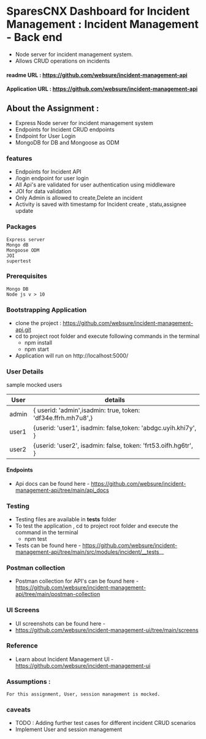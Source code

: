 # SparesCNX Dashboard for Incident Management : Incident Management - Back end

- Node server for incident management system.
- Allows CRUD operations on incidents

#### readme URL : https://github.com/websure/incident-management-api

#### Application URL : https://github.com/websure/incident-management-api

## About the Assignment :

- Express Node server for incident management system
- Endpoints for Incident CRUD endpoints
- Endpoint for User Login
- MongoDB for DB and Mongoose as ODM

### features

- Endpoints for Incident API
- /login endpoint for user login
- All Api's are validated for user authentication using middleware
- JOI for data validation
- Only Admin is allowed to create,Delete an incident
- Activity is saved with timestamp for Incident create , statu,assignee update

### Packages

    Express server
    Mongo dB
    Mongoose ODM
    JOI
    supertest

### Prerequisites

    Mongo DB
    Node js v > 10

### Bootstrapping Application

- clone the project : https://github.com/websure/incident-management-api.git
- cd to project root folder and execute following commands in the terminal
  - npm install
  - npm start
- Application will run on http://localhost:5000/

### User Details

sample mocked users

| User  | details                                                        |
| ----- | -------------------------------------------------------------- |
| admin | { userid: 'admin',isadmin: true, token: 'df34e.ffrh.mh7u8',}   |
| user1 | {userid: 'user1', isadmin: false,token: 'abdgc.uyih.khi7y', }  |
| user2 | {userid: 'user2', isadmin: false, token: 'frt53.oifh.hg6tr', } |

#### Endpoints

- Api docs can be found here -
  https://github.com/websure/incident-management-api/tree/main/api_docs

### Testing

- Testing files are available in ****tests**** folder
- To test the application , cd to project root folder and execute the command in
  the terminal
  - npm test
- Tests can be found here -
  https://github.com/websure/incident-management-api/tree/main/src/modules/incident/__tests__

### Postman collection

- Postman collection for API's can be found here -
  https://github.com/websure/incident-management-api/tree/main/postman-collection

### UI Screens

- UI screenshots can be found here -
- https://github.com/websure/incident-management-ui/tree/main/screens

### Reference

- Learn about Incident Management UI -
  https://github.com/websure/incident-management-ui

### Assumptions :

    For this assignment, User, session management is mocked.

### caveats

- TODO : Adding further test cases for different incident CRUD scenarios
- Implement User and session management
